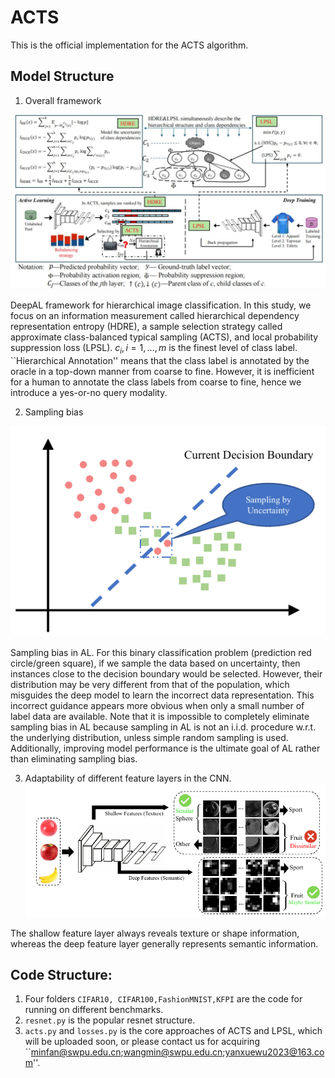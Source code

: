 # ACTS

This is the official implementation for the ACTS algorithm. 

## Model Structure

1. Overall framework

![alt text](https://github.com/FanSmale/ACTS/blob/main/framework.jpg)

DeepAL framework for hierarchical image classification. In this study, we focus on an information measurement called hierarchical dependency representation entropy (HDRE), a sample selection strategy called approximate class-balanced typical sampling (ACTS), and local probability suppression loss (LPSL). $c_i, i=1, \dots, m$ is the finest level of class label. ``Hierarchical Annotation'' means that the class label is annotated by the oracle in a top-down manner from coarse to fine. However, it is inefficient for a human to annotate the class labels from coarse to fine, hence we introduce a yes-or-no query modality.

2. Sampling bias
   
![alt text](https://github.com/FanSmale/ACTS/blob/main/samplingbias.png)

Sampling bias in AL. For this binary classification problem (prediction red circle/green square), if we sample the data based on uncertainty, then instances close to the decision boundary would be selected. However, their distribution may be very different from that of the population, which misguides the deep model to learn the incorrect data representation. This incorrect guidance appears more obvious when only a small number of label data are available. Note that it is impossible to completely eliminate sampling bias in AL because sampling in AL is not an i.i.d. procedure w.r.t. the underlying distribution, unless simple random sampling is used. Additionally, improving model performance is the ultimate goal of AL rather than eliminating sampling bias.

3. Adaptability of different feature layers in the CNN.
![alt text](https://github.com/FanSmale/ACTS/blob/main/adaptability.png)

The shallow feature layer always reveals texture or shape information, whereas the deep feature layer generally represents semantic information.

## Code Structure:
1. Four folders `CIFAR10, CIFAR100,FashionMNIST,KFPI` are the code for running on different benchmarks.
2. `resnet.py` is the popular resnet structure.
3. `acts.py` and `losses.py` is the core approaches of ACTS and LPSL, which will be uploaded soon, or please contact us for acquiring ``minfan@swpu.edu.cn;wangmin@swpu.edu.cn;yanxuewu2023@163.com''.
